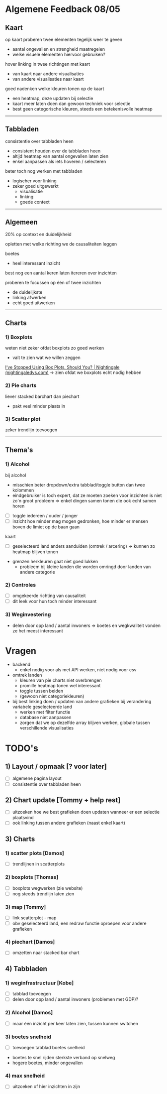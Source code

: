 # Algemene Feedback 08/05

## Kaart
op kaart proberen twee elementen tegelijk weer te geven
- aantal ongevallen en strengheid maatregelen
- welke visuele elementen hiervoor gebruiken?

hover linking in twee richtingen met kaart
- van kaart naar andere visualisaties
- van andere visualisaties naar kaart

goed nadenken welke kleuren tonen op de kaart
- een heatmap, deze updaten bij selectie
- kaart meer laten doen dan gewoon techniek voor selectie
- best geen categorische kleuren, steeds een betekenisvolle heatmap

---

## Tabbladen

consistentie over tabbladen heen
- consistent houden over de tabbladen heen
- altijd heatmap van aantal ongevallen laten zien
- enkel aanpassen als iets hoveren / selecteren

beter toch nog werken met tabbladen
- logischer voor linking
- zeker goed uitgewerkt
	- visualisatie
	- linking
	- goede context

---

## Algemeen
20% op context en duidelijkheid

opletten met welke richting we de causaliteiten leggen

boetes
- heel interessant inzicht

best nog een aantal keren laten itereren over inzichten

proberen te focussen op één of twee inzichten
- de duidelijkste
- linking afwerken
- echt goed uitwerken

---

## Charts


### 1) Boxplots

weten niet zeker ofdat boxplots zo goed werken
- valt te zien wat we willen zeggen

[I’ve Stopped Using Box Plots. Should You? | Nightingale (nightingaledvs.com)](https://nightingaledvs.com/ive-stopped-using-box-plots-should-you/#:~:text=The%20design%20of%20traditional%20box,read%20and%20prone%20to%20misinterpretation.)
-> zien ofdat we boxplots echt nodig hebben

### 2) Pie charts

liever stacked barchart dan piechart
- pakt veel minder plaats in

### 3) Scatter plot
zeker trendlijn toevoegen

---

## Thema's

### 1) Alcohol

bij alcohol
- misschien beter dropdown/extra tabblad/toggle button dan twee kolommen
- eindgebruiker is toch expert, dat ze moeten zoeken voor inzichten is niet zo'n groot probleem
=> enkel dingen samen tonen die ook echt samen horen

- [ ] toggle iedereen / ouder / jonger
- [ ] inzicht hoe minder mag mogen gedronken, hoe minder er mensen boven de limiet op de baan gaan

kaart
- [ ] geselecteerd land anders aanduiden (omtrek / arcering) -> kunnen zo heatmap blijven tonen
- grenzen herkleuren gaat niet goed lukken
  - probleem bij kleine landen die worden omringd door landen van andere categorie

### 2) Controles
- [ ] omgekeerde richting van causaliteit
- [ ] dit leek voor hun toch minder interessant

### 3) Weginvestering
- delen door opp land / aantal inwoners
=> boetes en wegkwaliteit vonden ze het meest interessant

# Vragen
- backend 
	- enkel nodig voor als met API werken, niet nodig voor csv
- omtrek landen
	- kleuren van pie charts niet overbrengen
	- promille heatmap tonen wel interessant
	- toggle tussen beiden
	- (gewoon niet categoriekleuren)
- bij best linking doen / updaten van andere grafieken bij verandering variabele geselecteerde land
	- werken met filter functie
	- database niet aanpassen
	- zorgen dat we op dezelfde array blijven werken, globale tussen verschillende visualisaties


# TODO's

## 1) Layout / opmaak [? voor later]
- [ ] algemene pagina layout
- [ ] consistentie over tabbladen heen

## 2) Chart update [Tommy + help rest]
- [ ] uitzoeken hoe we best grafieken doen updaten wanneer er een selectie plaatsvind
- [ ] ook linking tussen andere grafieken (naast enkel kaart)

## 3) Charts
### 1) scatter plots [Damos]
- [ ] trendlijnen in scatterplots
### 2) boxplots [Thomas]
- [ ] boxplots wegwerken (zie website)
- [ ] nog steeds trendlijn laten zien
### 3) map [Tommy]
- [ ] link scatterplot - map
- [ ] obv geselecteerd land, een redraw functie oproepen voor andere grafieken
### 4) piechart [Damos]
- [ ] omzetten naar stacked bar chart

## 4) Tabbladen

### 1) weginfrastructuur [Kobe]
- [ ] tabblad toevoegen
- [ ] delen door opp land / aantal inwoners (problemen met GDP)?

### 2) Alcohol [Damos]
- [ ] maar één inzicht per keer laten zien, tussen kunnen switchen

### 3) boetes snelheid
- [ ] toevoegen tabblad boetes snelheid
- boetes te snel rijden sterkste verband op snelweg
- hogere boetes, minder ongevallen

### 4) max snelheid
- [ ] uitzoeken of hier inzichten in zijn



